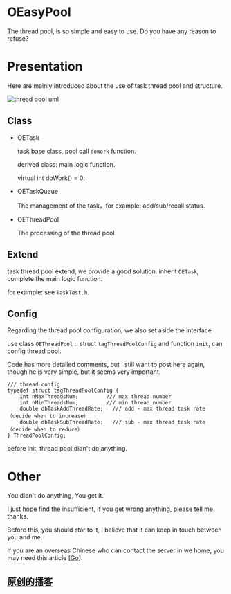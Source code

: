 ﻿# OEasyPool

 The thread pool, is so simple and easy to use.
 Do you have any reason to refuse?

# Presentation

 Here are mainly introduced about the use of task thread pool and structure.

![thread pool uml](https://github.com/chenluyong/OEasyPool/blob/master/doc/chart/task%20thread%20pool%20chart%20uml%20-%202017-06-13.jpg)


## Class

- OETask

  task base class, pool call `doWork` function.

  derived class: main logic function.

  virtual int doWork() = 0;

- OETaskQueue
  
  The management of the task，for example: add/sub/recall status.

- OEThreadPool

  The processing of the thread pool

## Extend
 
 task thread pool extend, we provide a good solution.
 inherit `OETask`, complete the main logic function.

 for example: see `TaskTest.h`.

## Config

 Regarding the thread pool configuration, we also set aside the interface


 use class `OEThreadPool` :: struct `tagThreadPoolConfig` and function `init`, can config thread pool.

 Code has more detailed comments, but I still want to post here again, though he is very simple, but it seems very important.
 
```
/// thread config
typedef struct tagThreadPoolConfig {
	int nMaxThreadsNum;		    /// max thread number
	int nMinThreadsNum;		    /// min thread number
	double dbTaskAddThreadRate;   /// add - max thread task rate （decide when to increase）
	double dbTaskSubThreadRate;   /// sub - max thread task rate （decide when to reduce）
} ThreadPoolConfig;
```

 before init, thread pool didn't do anything.
 

# Other

 You didn't do anything, You get it.

 I just hope find the insufficient, if you get wrong anything, please tell me. thanks.

 Before this, you should star to it, I believe that it can keep in touch between you and me.

 If you are an overseas Chinese who can contact the server in we home, you may need this article [[Go](http://blog.csdn.net/csnd_ayo/article/details/72457190)].

## [原创的播客](https://blog.csdn.net/csnd_ayo/article/details/72457190)
